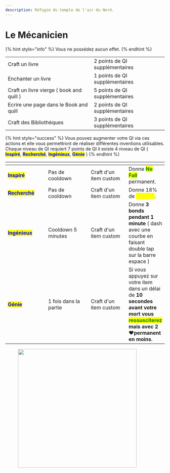 ```yaml
---
description: Réfugié du temple de l'air du Nord.
---
```


# Le Mécanicien

{% hint style="info" %}
Vous ne possédez aucun effet.
{% endhint %}

|                                          |                                |
| ---------------------------------------- | ------------------------------ |
| Craft un livre                           | 2 points de QI supplémentaires |
| Enchanter un livre                       | 1 points de QI supplémentaires |
| Craft un livre vierge ( book and quill ) | 5 points de QI supplémentaires |
| Ecrire une page dans le Book and quill   | 2 points de QI supplémentaires |
| Craft des Bibliothèques                  | 3 points de QI supplémentaires |

{% hint style="success" %}
Vous pouvez augmenter votre QI via ces actions et elle vous permettront de réaliser différentes inventions utilisables.\
Chaque niveau de QI requiert 7 points de QI il existe 4 niveau de QI ( <mark style="color:blue;">**Inspiré**</mark>, <mark style="color:blue;">**Recherché**</mark>, <mark style="color:blue;">**Ingénieux**</mark>, <mark style="color:blue;">**Génie**</mark> )
{% endhint %}

<table><thead><tr><th width="139"></th><th width="161"></th><th width="151"></th><th></th></tr></thead><tbody><tr><td><mark style="color:blue;"><strong>Inspiré</strong></mark></td><td>Pas de cooldown</td><td>Craft d'un item custom</td><td>Donne <mark style="color:green;"><strong>No Fall</strong></mark> permanent.</td></tr><tr><td><mark style="color:blue;"><strong>Recherché</strong></mark></td><td>Pas de cooldown</td><td>Craft d'un item custom</td><td>Donne 18% de <mark style="color:yellow;"><strong>Vitesse</strong></mark>.</td></tr><tr><td><mark style="color:blue;"><strong>Ingénieux</strong></mark></td><td>Cooldown 5 minutes</td><td>Craft d'un item custom</td><td>Donne <strong>3 bonds pendant 1 minute</strong> ( dash avec une courbe en faisant double tap sur la barre espace )</td></tr><tr><td><mark style="color:blue;"><strong>Génie</strong></mark></td><td>1 fois dans la partie</td><td>Craft d'un item custom</td><td>Si vous appuyez sur votre item dans un délai de <strong>10 secondes avant votre mort vous </strong><mark style="color:green;"><strong>ressusciterez</strong></mark><strong> mais avec 2</strong><span data-gb-custom-inline data-tag="emoji" data-code="2764">❤️</span><strong>permanent en moins</strong>.</td></tr></tbody></table>

<figure><img src="https://static1.cbrimages.com/wordpress/wp-content/uploads/2020/05/mechanist-avatar.jpg" alt="" width="375"><figcaption></figcaption></figure>
